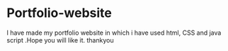 # Portfolio-website
I have made my portfolio website in which i have used html, CSS and java script .Hope you will like it.
thankyou
